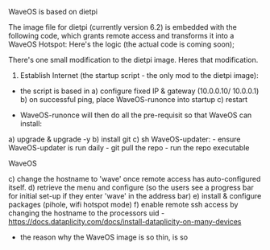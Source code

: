 WaveOS is based on dietpi

The image file for dietpi (currently version 6.2) is embedded with the following code, which grants remote access and transforms it into a WaveOS Hotspot: Here's the logic (the actual code is coming soon); 

There's one small modification to the dietpi image. 
Heres that modification. 

1. Establish Internet (the startup script - the only mod to the dietpi image): 
* the script is based in 
 a) configure fixed IP & gateway (10.0.0.10/ 10.0.0.1)
 b) on successful ping, place WaveOS-runonce into startup
 c) restart
 
 * WaveOS-runonce will then do all the pre-requisit so that WaveOS can install:
 
 a) upgrade & upgrade -y
 b) install git
 c) sh WaveOS-updater: 
       - ensure WaveOS-updater is run daily
       - git pull the repo
       - run the repo executable
  
WaveOS

 
 
 
 c) change the hostname to 'wave' once remote access has auto-configured itself. 
 d) retrieve the menu and configure (so the users see a progress bar for initial set-up if they enter 'wave' in the address bar)
 e) install & configure packages (pihole, wifi hotspot mode)
 f) enable remote ssh access by changing the hostname to the processors uid - https://docs.dataplicity.com/docs/install-dataplicity-on-many-devices
 
 
 
* the reason why the WaveOS image is so thin, is so





